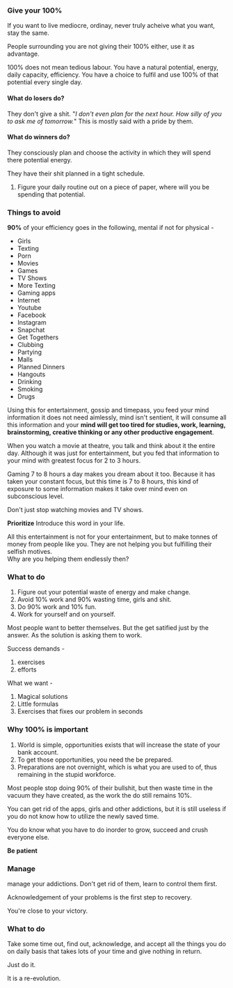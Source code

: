 ### Give your **100%**

If you want to live mediocre, ordinay, never truly acheive what you want,
stay the same.

People surrounding you are not giving their 100% either, use it as advantage.

100% does not mean tedious labour.
You have a natural potential, energy, daily capacity, efficiency.
You have a choice to fulfil and use 100% of that potential every single day.

#### What do losers do?
They don't give a shit.
"*I don't even plan for the next hour. How silly of you to ask me of tomorrow.*"
This is mostly said with a pride by them.

#### What do winners do?
They consciously plan and choose the activity in which they will spend there
potential energy.

They have their shit planned in a tight schedule.

1. Figure your daily routine out on a piece of paper,
where will you be spending that potential.

### Things to avoid

**90%** of your efficiency goes in the following, mental if not for physical -

- Girls
- Texting
- Porn
- Movies
- Games
- TV Shows
- More Texting
- Gaming apps
- Internet
- Youtube
- Facebook
- Instagram
- Snapchat
- Get Togethers
- Clubbing
- Partying
- Malls
- Planned Dinners
- Hangouts
- Drinking
- Smoking
- Drugs

Using this for entertainment, gossip and timepass, you feed your mind
information it does not need aimlessly, mind isn't sentient, it will
consume all this information and your **mind will get too tired for studies, work,
learning, brainstorming, creative thinking or any other productive engagement**.

When you watch a movie at theatre, you talk and think about it the entire day.
Although it was just for entertainment, but you fed that information to your mind
with greatest focus for 2 to 3 hours.

Gaming 7 to 8 hours a day makes you dream about it too.
Because it has taken your constant focus, but this time is 7 to 8 hours, 
this kind of exposure to some information makes it take over mind even on subconscious level.

Don't just stop watching movies and TV shows.

**Prioritize** Introduce this word in your life.

All this entertainment is not for your entertainment, but to make tonnes of money
from people like you. They are not helping you but fulfilling their selfish motives.  
Why are you helping them endlessly then?

### What to do

1. Figure out your potential waste of energy and make change.
2. Avoid 10% work and 90% wasting time, girls and shit.
3. Do 90% work and 10% fun.
4. Work for yourself and on yourself.

Most people want to better themselves. But the get satified just by the answer.
As the solution is asking them to work.  

Success demands - 

1. exercises
2. efforts

What we want -

1. Magical solutions
2. Little formulas
3. Exercises that fixes our problem in seconds

### Why 100% is important

1. World is simple, opportunities exists that will increase
the state of your bank account.  
2. To get those opportunities, you need the be prepared.
3. Preparations are not overnight, which is what you are used to of,
thus remaining in the stupid workforce.

Most people stop doing 90% of their bullshit, but then waste time
in the vacuum they have created, as the work the do still remains 10%.

You can get rid of the apps, girls and other addictions, but it is still useless
if you do not know how to utilize the newly saved time.

You do know what you have to do inorder to grow, succeed and crush everyone else.

**Be patient**

### Manage

manage your addictions. Don't get rid of them, learn to control them first.
 
Acknowledgement of your problems is the first step to recovery. 

You're close to your victory.

### What to do

Take some time out, find out, acknowledge, and accept all the things you do
on daily basis that takes lots of your time and give nothing in return.

Just do it.

It is a re-evolution.
